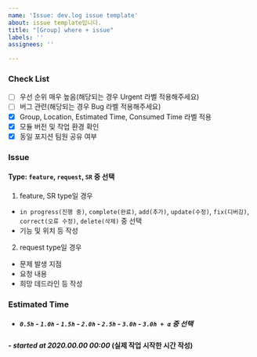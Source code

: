 ```yaml
---
name: 'Issue: dev.log issue template'
about: issue template입니다.
title: "[Group] where + issue"
labels: ''
assignees: ''

---
```


### Check List
- [ ] 우선 순위 매우 높음(해당되는 경우 Urgent 라벨 적용해주세요)
- [ ] 버그 관련(해당되는 경우 Bug 라벨 적용해주세요)
- [x] Group, Location, Estimated Time, Consumed Time 라벨 적용
- [x] 모듈 버전 및 작업 환경 확인
- [x] 동일 포지션 팀원 공유 여부

### Issue
#### Type: `feature`, `request`, `SR` 중 선택
1. feature, SR type일 경우
  - `in progress(진행 중)`, `complete(완료)`, `add(추가)`, `update(수정)`, `fix(디버깅)`, `correct(오류 수정)`, `delete(삭제)` 중 선택
  - 기능 및 위치 등 작성
2. request type일 경우
  - 문제 발생 지점
  - 요청 내용
  - 희망 데드라인 등 작성

### Estimated Time
- ##### `0.5h` - `1.0h` - `1.5h` - `2.0h` - `2.5h` - `3.0h` - `3.0h + α` 중 선택

#### \- _started at 2020.00.00 00:00_ (실제 작업 시작한 시간 작성)
